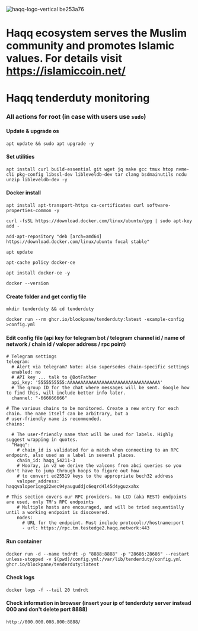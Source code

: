 ![haqq-logo-vertical be253a76](https://user-images.githubusercontent.com/65398578/196053994-fac5700d-ece2-4eae-a25b-208f22ca9fd4.png)
# Haqq ecosystem serves the Muslim community and promotes Islamic values. For details visit https://islamiccoin.net/
# Haqq tenderduty monitoring
### All actions for root (in case with users use `sudo`)
#### Update & upgrade os
```
apt update && sudo apt upgrade -y
```
#### Set utilities
```
apt install curl build-essential git wget jq make gcc tmux htop nvme-cli pkg-config libssl-dev libleveldb-dev tar clang bsdmainutils ncdu unzip libleveldb-dev -y
```
#### Docker install
```
apt install apt-transport-https ca-certificates curl software-properties-common -y
```
```
curl -fsSL https://download.docker.com/linux/ubuntu/gpg | sudo apt-key add -
```
```
add-apt-repository "deb [arch=amd64] https://download.docker.com/linux/ubuntu focal stable"
```
```
apt update
```
```
apt-cache policy docker-ce
```
```
apt install docker-ce -y
```
```
docker --version
```
#### Create folder and get config file
```
mkdir tenderduty && cd tenderduty
```
```
docker run --rm ghcr.io/blockpane/tenderduty:latest -example-config >config.yml
```
#### Edit config file (api key for telegram bot / telegram channel id / name of network / chain id / valoper address / rpc point)
```
# Telegram settings
telegram:
  # Alert via telegram? Note: also supersedes chain-specific settings
  enabled: no
  # API key ... talk to @BotFather
  api_key: '5555555555:AAAAAAAAAAAAAAAAAAAAAAAAAAAAAAAAAAA'
  # The group ID for the chat where messages will be sent. Google how to find this, will include better info later.
  channel: "-666666666"
```

```
# The various chains to be monitored. Create a new entry for each chain. The name itself can be arbitrary, but a
# user-friendly name is recommended.
chains:

  # The user-friendly name that will be used for labels. Highly suggest wrapping in quotes.
  "Haqq":
    # chain_id is validated for a match when connecting to an RPC endpoint, also used as a label in several places.
    chain_id: haqq_54211-3
    # Hooray, in v2 we derive the valcons from abci queries so you don't have to jump through hoops to figure out how
    # to convert ed25519 keys to the appropriate bech32 address
    valoper_address: haqqvaloper1qeg22wec94yauguddjc6eqrd4l45d4yguzxahx
```

```
# This section covers our RPC providers. No LCD (aka REST) endpoints are used, only TM's RPC endpoints
    # Multiple hosts are encouraged, and will be tried sequentially until a working endpoint is discovered.
    nodes:
      # URL for the endpoint. Must include protocol://hostname:port
      - url: https://rpc.tm.testedge2.haqq.network:443
```
#### Run container
```
docker run -d --name tndrdt -p "8888:8888" -p "28686:28686" --restart unless-stopped -v $(pwd)/config.yml:/var/lib/tenderduty/config.yml ghcr.io/blockpane/tenderduty:latest
```
#### Check logs
```
docker logs -f --tail 20 tndrdt
```
#### Check information in browser (insert your ip of tenderduty server instead 000 and don't delete port 8888)
```
http://000.000.008.800:8888/
```


